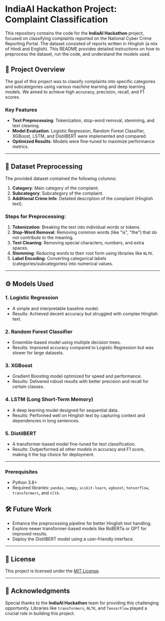
# IndiaAI Hackathon Project: Complaint Classification

This repository contains the code for the **IndiaAI Hackathon** project, focused on classifying complaints reported on the National Cyber Crime Reporting Portal. The dataset consisted of reports written in Hinglish (a mix of Hindi and English). This README provides detailed instructions on how to preprocess the dataset, run the code, and understand the models used.

## 🚀 Project Overview

The goal of this project was to classify complaints into specific categories and subcategories using various machine learning and deep learning models. We aimed to achieve high accuracy, precision, recall, and F1 scores.

### Key Features
- **Text Preprocessing**: Tokenization, stop-word removal, stemming, and text cleaning.
- **Model Evaluation**: Logistic Regression, Random Forest Classifier, XGBoost, LSTM, and DistilBERT were implemented and compared.
- **Optimized Results**: Models were fine-tuned to maximize performance metrics.

---

## 📂 Dataset Preprocessing

The provided dataset contained the following columns:
1. **Category**: Main category of the complaint.
2. **Subcategory**: Subcategory of the complaint.
3. **Additional Crime Info**: Detailed description of the complaint (Hinglish text).

### Steps for Preprocessing:
1. **Tokenization**: Breaking the text into individual words or tokens.
2. **Stop-Word Removal**: Removing common words (like "is", "the") that do not contribute to the meaning.
3. **Text Cleaning**: Removing special characters, numbers, and extra spaces.
4. **Stemming**: Reducing words to their root form using libraries like `NLTK`.
5. **Label Encoding**: Converting categorical labels (categories/subcategories) into numerical values.

---

## ⚙️ Models Used

### 1. **Logistic Regression**
- A simple and interpretable baseline model.
- Results: Achieved decent accuracy but struggled with complex Hinglish text.

### 2. **Random Forest Classifier**
- Ensemble-based model using multiple decision trees.
- Results: Improved accuracy compared to Logistic Regression but was slower for large datasets.

### 3. **XGBoost**
- Gradient Boosting model optimized for speed and performance.
- Results: Delivered robust results with better precision and recall for certain classes.

### 4. **LSTM (Long Short-Term Memory)**
- A deep learning model designed for sequential data.
- Results: Performed well on Hinglish text by capturing context and dependencies in long sentences.

### 5. **DistilBERT**
- A transformer-based model fine-tuned for text classification.
- Results: Outperformed all other models in accuracy and F1 score, making it the top choice for deployment.

---

### Prerequisites
- Python 3.8+
- Required libraries: `pandas`, `numpy`, `scikit-learn`, `xgboost`, `tensorflow`, `transformers`, and `nltk`.


## 🛠️ Future Work
- Enhance the preprocessing pipeline for better Hinglish text handling.
- Explore newer transformer-based models like RoBERTa or GPT for improved results.
- Deploy the DistilBERT model using a user-friendly interface.

---

## 📜 License
This project is licensed under the [MIT License](LICENSE).

---

## 🤝 Acknowledgments
Special thanks to the **IndiaAI Hackathon** team for providing this challenging opportunity. Libraries like `transformers`, `NLTK`, and `TensorFlow` played a crucial role in building this project.

